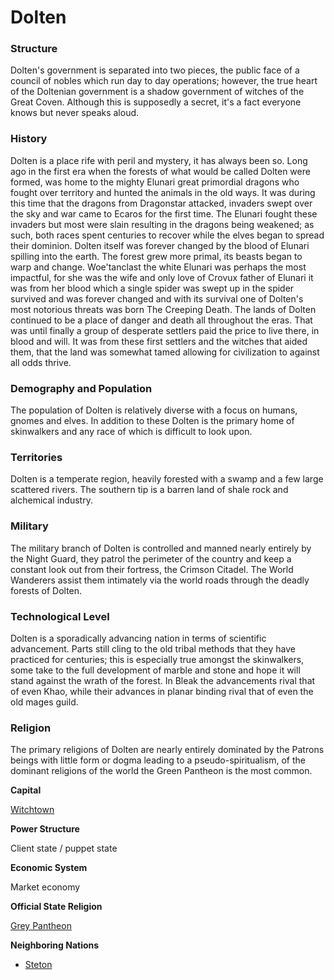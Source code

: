 Dolten
======

### Structure

Dolten's government is separated into two pieces, the public face of a council of nobles which run day to day operations; however, the true heart of the Doltenian government is a shadow government of witches of the Great Coven. Although this is supposedly a secret, it's a fact everyone knows but never speaks aloud.

### History

Dolten is a place rife with peril and mystery, it has always been so. Long ago in the first era when the forests of what would be called Dolten were formed, was home to the mighty Elunari great primordial dragons who fought over territory and hunted the animals in the old ways. It was during this time that the dragons from Dragonstar attacked, invaders swept over the sky and war came to Ecaros for the first time. The Elunari fought these invaders but most were slain resulting in the dragons being weakened; as such, both races spent centuries to recover while the elves began to spread their dominion. Dolten itself was forever changed by the blood of Elunari spilling into the earth. The forest grew more primal, its beasts began to warp and change. Woe'tanclast the white Elunari was perhaps the most impactful, for she was the wife and only love of Crovux father of Elunari it was from her blood which a single spider was swept up in the spider survived and was forever changed and with its survival one of Dolten's most notorious threats was born The Creeping Death. The lands of Dolten continued to be a place of danger and death all throughout the eras. That was until finally a group of desperate settlers paid the price to live there, in blood and will. It was from these first settlers and the witches that aided them, that the land was somewhat tamed allowing for civilization to against all odds thrive.

### Demography and Population

The population of Dolten is relatively diverse with a focus on humans, gnomes and elves. In addition to these Dolten is the primary home of skinwalkers and any race of which is difficult to look upon.

### Territories

Dolten is a temperate region, heavily forested with a swamp and a few large scattered rivers. The southern tip is a barren land of shale rock and alchemical industry.

### Military

The military branch of Dolten is controlled and manned nearly entirely by the Night Guard, they patrol the perimeter of the country and keep a constant look out from their fortress, the Crimson Citadel. The World Wanderers assist them intimately via the world roads through the deadly forests of Dolten.

### Technological Level

Dolten is a sporadically advancing nation in terms of scientific advancement. Parts still cling to the old tribal methods that they have practiced for centuries; this is especially true amongst the skinwalkers, some take to the full development of marble and stone and hope it will stand against the wrath of the forest. In Bleak the advancements rival that of even Khao, while their advances in planar binding rival that of even the old mages guild.

### Religion

The primary religions of Dolten are nearly entirely dominated by the Patrons beings with little form or dogma leading to a pseudo-spiritualism, of the dominant religions of the world the Green Pantheon is the most common.

**Capital**

[Witchtown](/w/Ecaros-xohoo/a/witchtown-settlement)

**Power Structure**

Client state / puppet state

**Economic System**

Market economy

**Official State Religion**

[Grey Pantheon](/w/Ecaros-xohoo/a/grey-pantheon-article)

**Neighboring Nations**

* [Steton](/w/Ecaros-xohoo/a/steton-organization)
